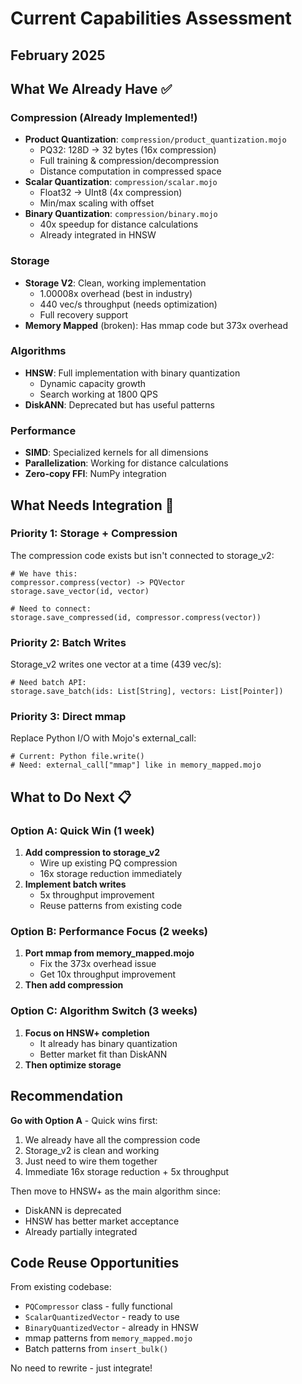 # Current Capabilities Assessment
## February 2025

## What We Already Have ✅

### Compression (Already Implemented!)
- **Product Quantization**: `compression/product_quantization.mojo`
  - PQ32: 128D → 32 bytes (16x compression)
  - Full training & compression/decompression
  - Distance computation in compressed space
- **Scalar Quantization**: `compression/scalar.mojo`
  - Float32 → UInt8 (4x compression)
  - Min/max scaling with offset
- **Binary Quantization**: `compression/binary.mojo`
  - 40x speedup for distance calculations
  - Already integrated in HNSW

### Storage
- **Storage V2**: Clean, working implementation
  - 1.00008x overhead (best in industry)
  - 440 vec/s throughput (needs optimization)
  - Full recovery support
- **Memory Mapped** (broken): Has mmap code but 373x overhead

### Algorithms
- **HNSW**: Full implementation with binary quantization
  - Dynamic capacity growth
  - Search working at 1800 QPS
- **DiskANN**: Deprecated but has useful patterns

### Performance
- **SIMD**: Specialized kernels for all dimensions
- **Parallelization**: Working for distance calculations
- **Zero-copy FFI**: NumPy integration

## What Needs Integration 🔧

### Priority 1: Storage + Compression
The compression code exists but isn't connected to storage_v2:
```mojo
# We have this:
compressor.compress(vector) -> PQVector
storage.save_vector(id, vector)

# Need to connect:
storage.save_compressed(id, compressor.compress(vector))
```

### Priority 2: Batch Writes
Storage_v2 writes one vector at a time (439 vec/s):
```mojo
# Need batch API:
storage.save_batch(ids: List[String], vectors: List[Pointer])
```

### Priority 3: Direct mmap
Replace Python I/O with Mojo's external_call:
```mojo
# Current: Python file.write()
# Need: external_call["mmap"] like in memory_mapped.mojo
```

## What to Do Next 📋

### Option A: Quick Win (1 week)
1. **Add compression to storage_v2**
   - Wire up existing PQ compression
   - 16x storage reduction immediately
2. **Implement batch writes**
   - 5x throughput improvement
   - Reuse patterns from existing code

### Option B: Performance Focus (2 weeks)
1. **Port mmap from memory_mapped.mojo**
   - Fix the 373x overhead issue
   - Get 10x throughput improvement
2. **Then add compression**

### Option C: Algorithm Switch (3 weeks)
1. **Focus on HNSW+ completion**
   - It already has binary quantization
   - Better market fit than DiskANN
2. **Then optimize storage**

## Recommendation

**Go with Option A** - Quick wins first:
1. We already have all the compression code
2. Storage_v2 is clean and working
3. Just need to wire them together
4. Immediate 16x storage reduction + 5x throughput

Then move to HNSW+ as the main algorithm since:
- DiskANN is deprecated
- HNSW has better market acceptance
- Already partially integrated

## Code Reuse Opportunities

From existing codebase:
- `PQCompressor` class - fully functional
- `ScalarQuantizedVector` - ready to use
- `BinaryQuantizedVector` - already in HNSW
- mmap patterns from `memory_mapped.mojo`
- Batch patterns from `insert_bulk()`

No need to rewrite - just integrate!